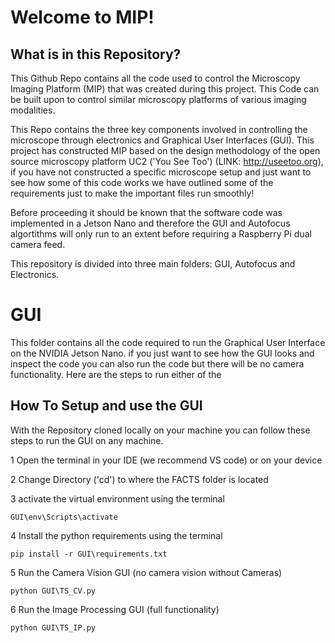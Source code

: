 # Welcome to MIP!

## What is in this Repository? 
This Github Repo contains all the code used to control the Microscopy Imaging Platform (MIP) that was created during this project. This Code can be built upon to control similar microscopy platforms of various imaging modalities.


This Repo contains the three key components involved in controlling the microscope through electronics and Graphical User Interfaces (GUI). This project has constructed MIP based on the design methodology of the open source microscopy 
platform UC2 ('You See Too') (LINK: http://useetoo.org), if you have not constructed a specific microscope setup and just want to see how some of this code works we have outlined some of the requirements just to make the important files run smoothly!

Before proceeding it should be known that the software code was implemented in a Jetson Nano and therefore the GUI and Autofocus algortithms will only run to an extent before requiring a Raspberry Pi dual camera feed. 

This repository is divided into three main folders: GUI, Autofocus and Electronics.

# GUI

This folder contains all the code required to run the Graphical User Interface on the NVIDIA Jetson Nano. if you just want to see how the GUI looks and inspect the code you can also run the code but there will be no camera functionality. Here are the steps to run either of the

## How To Setup and use the GUI

With the Repository cloned locally on your machine you can follow these steps to run the GUI on any machine.

1 Open the terminal in your IDE (we recommend VS code) or on your device

2 Change Directory ('cd') to where the FACTS folder is located

3 activate the virtual environment using the terminal

 ```
 GUI\env\Scripts\activate
```

4 Install the python requirements using the terminal

```
pip install -r GUI\requirements.txt
```

5 Run the Camera Vision GUI (no camera vision without Cameras)

```
python GUI\TS_CV.py
```

6 Run the Image Processing GUI (full functionality)

```
python GUI\TS_IP.py
```
